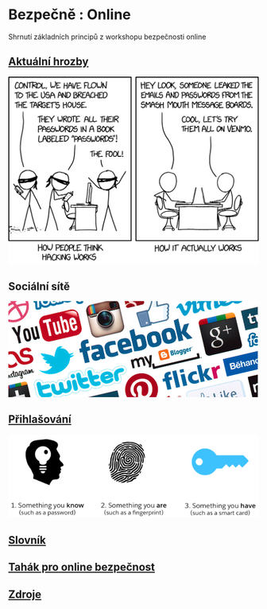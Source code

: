 # Bezpečně : Online

Shrnutí základních principů z workshopu bezpečnosti online

## [Aktuální hrozby](/threats.md)

![Co hacking opravdu je](images/hacking.png)

## Sociální sítě

![Soukromí na sociálních sítích](images/social-networks.jpg)

## [Přihlašování](login.md)

![Typy autentizace](images/auth_types.png)

## [Slovník](slovnik.md)

## [Tahák pro online bezpečnost](images/online-cheetsheet.md)

## [Zdroje](links.md)
